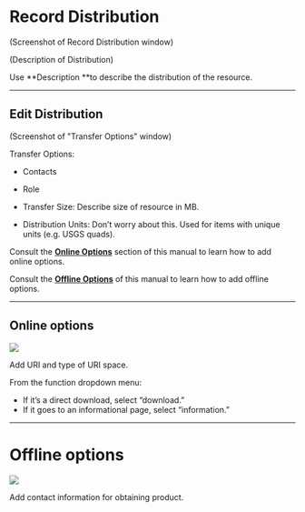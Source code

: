 # Record Distribution

\(Screenshot of Record Distribution window\)

\(Description of Distribution\)

Use **Description **to describe the distribution of the resource.

---

## Edit Distribution

\(Screenshot of "Transfer Options" window\)

Transfer Options:

* Contacts
* Role

* Transfer Size: Describe size of resource in MB.

* Distribution Units: Don’t worry about this. Used for items with unique units \(e.g. USGS quads\).

Consult the [**Online Options**](/record/edit/quality/edit-distributors/online-option.md) section of this manual to learn how to add online options.

Consult the [**Offline Options**](/record/edit/quality/edit-distributors/offline-options.md) of this manual to learn how to add offline options.

---

## Online options

![](https://lh5.googleusercontent.com/ji65UoBPmCIZBE4XntIL9dKPmV6RMKgpjfI7WD7rGGg_K9Of3Ct9TbOBEfbFfDl7XpVoYafiEenML6r8YsUWKUHSN38vYU8yW0ndVx-gIHfcWW6XOEhRxTpbdYN1rwT2lZu1Zpaa)

Add URI and type of URI space.

From the function dropdown menu:

* If it’s a direct download, select “download.” 
* If it goes to an informational page, select “information.”

---

# Offline options

![](https://lh4.googleusercontent.com/PmKeJ9s1XOekd8kvbxt4kByQ1f-h3NSXbY1KBVRZFcPvyA5z6GeD0ZjcoSxHL6AMW-hwL3nTbypRCFOWcolIJev2KATjrCG6EUvz68vcmhKRkwSbRMskjnatH22ij-4H5K61K30d)

Add contact information for obtaining product.

